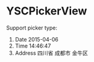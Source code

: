 # YSCPickerView

Support picker type: <br/>
1. Date 2015-04-06 <br/>
2. Time 14:46:47 <br/>
3. Address 四川省 成都市 金牛区
